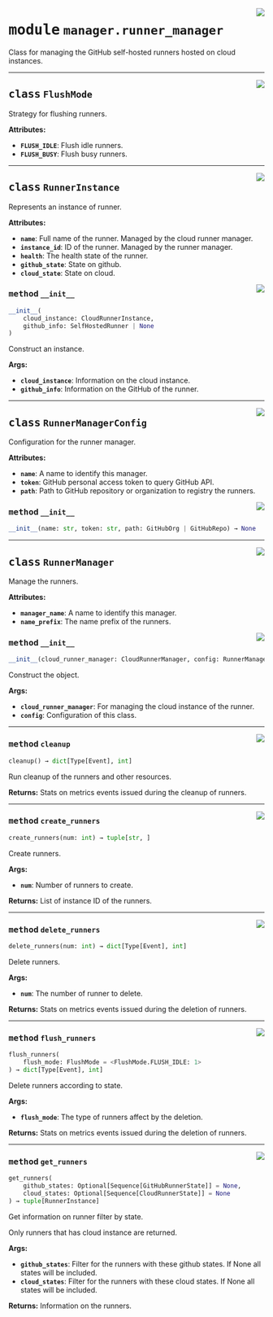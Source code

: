 <!-- markdownlint-disable -->

<a href="../src/github_runner_manager/manager/runner_manager.py#L0"><img align="right" style="float:right;" src="https://img.shields.io/badge/-source-cccccc?style=flat-square"></a>

# <kbd>module</kbd> `manager.runner_manager`
Class for managing the GitHub self-hosted runners hosted on cloud instances. 



---

<a href="../src/github_runner_manager/manager/runner_manager.py#L35"><img align="right" style="float:right;" src="https://img.shields.io/badge/-source-cccccc?style=flat-square"></a>

## <kbd>class</kbd> `FlushMode`
Strategy for flushing runners. 



**Attributes:**
 
 - <b>`FLUSH_IDLE`</b>:  Flush idle runners. 
 - <b>`FLUSH_BUSY`</b>:  Flush busy runners. 





---

<a href="../src/github_runner_manager/manager/runner_manager.py#L47"><img align="right" style="float:right;" src="https://img.shields.io/badge/-source-cccccc?style=flat-square"></a>

## <kbd>class</kbd> `RunnerInstance`
Represents an instance of runner. 



**Attributes:**
 
 - <b>`name`</b>:  Full name of the runner. Managed by the cloud runner manager. 
 - <b>`instance_id`</b>:  ID of the runner. Managed by the runner manager. 
 - <b>`health`</b>:  The health state of the runner. 
 - <b>`github_state`</b>:  State on github. 
 - <b>`cloud_state`</b>:  State on cloud. 

<a href="../src/github_runner_manager/manager/runner_manager.py#L65"><img align="right" style="float:right;" src="https://img.shields.io/badge/-source-cccccc?style=flat-square"></a>

### <kbd>method</kbd> `__init__`

```python
__init__(
    cloud_instance: CloudRunnerInstance,
    github_info: SelfHostedRunner | None
)
```

Construct an instance. 



**Args:**
 
 - <b>`cloud_instance`</b>:  Information on the cloud instance. 
 - <b>`github_info`</b>:  Information on the GitHub of the runner. 





---

<a href="../src/github_runner_manager/manager/runner_manager.py#L81"><img align="right" style="float:right;" src="https://img.shields.io/badge/-source-cccccc?style=flat-square"></a>

## <kbd>class</kbd> `RunnerManagerConfig`
Configuration for the runner manager. 



**Attributes:**
 
 - <b>`name`</b>:  A name to identify this manager. 
 - <b>`token`</b>:  GitHub personal access token to query GitHub API. 
 - <b>`path`</b>:  Path to GitHub repository or organization to registry the runners. 

<a href="../<string>"><img align="right" style="float:right;" src="https://img.shields.io/badge/-source-cccccc?style=flat-square"></a>

### <kbd>method</kbd> `__init__`

```python
__init__(name: str, token: str, path: GitHubOrg | GitHubRepo) → None
```









---

<a href="../src/github_runner_manager/manager/runner_manager.py#L96"><img align="right" style="float:right;" src="https://img.shields.io/badge/-source-cccccc?style=flat-square"></a>

## <kbd>class</kbd> `RunnerManager`
Manage the runners. 



**Attributes:**
 
 - <b>`manager_name`</b>:  A name to identify this manager. 
 - <b>`name_prefix`</b>:  The name prefix of the runners. 

<a href="../src/github_runner_manager/manager/runner_manager.py#L104"><img align="right" style="float:right;" src="https://img.shields.io/badge/-source-cccccc?style=flat-square"></a>

### <kbd>method</kbd> `__init__`

```python
__init__(cloud_runner_manager: CloudRunnerManager, config: RunnerManagerConfig)
```

Construct the object. 



**Args:**
 
 - <b>`cloud_runner_manager`</b>:  For managing the cloud instance of the runner. 
 - <b>`config`</b>:  Configuration of this class. 




---

<a href="../src/github_runner_manager/manager/runner_manager.py#L242"><img align="right" style="float:right;" src="https://img.shields.io/badge/-source-cccccc?style=flat-square"></a>

### <kbd>method</kbd> `cleanup`

```python
cleanup() → dict[Type[Event], int]
```

Run cleanup of the runners and other resources. 



**Returns:**
  Stats on metrics events issued during the cleanup of runners. 

---

<a href="../src/github_runner_manager/manager/runner_manager.py#L123"><img align="right" style="float:right;" src="https://img.shields.io/badge/-source-cccccc?style=flat-square"></a>

### <kbd>method</kbd> `create_runners`

```python
create_runners(num: int) → tuple[str, ]
```

Create runners. 



**Args:**
 
 - <b>`num`</b>:  Number of runners to create. 



**Returns:**
 List of instance ID of the runners. 

---

<a href="../src/github_runner_manager/manager/runner_manager.py#L198"><img align="right" style="float:right;" src="https://img.shields.io/badge/-source-cccccc?style=flat-square"></a>

### <kbd>method</kbd> `delete_runners`

```python
delete_runners(num: int) → dict[Type[Event], int]
```

Delete runners. 



**Args:**
 
 - <b>`num`</b>:  The number of runner to delete. 



**Returns:**
 Stats on metrics events issued during the deletion of runners. 

---

<a href="../src/github_runner_manager/manager/runner_manager.py#L214"><img align="right" style="float:right;" src="https://img.shields.io/badge/-source-cccccc?style=flat-square"></a>

### <kbd>method</kbd> `flush_runners`

```python
flush_runners(
    flush_mode: FlushMode = <FlushMode.FLUSH_IDLE: 1>
) → dict[Type[Event], int]
```

Delete runners according to state. 



**Args:**
 
 - <b>`flush_mode`</b>:  The type of runners affect by the deletion. 



**Returns:**
 Stats on metrics events issued during the deletion of runners. 

---

<a href="../src/github_runner_manager/manager/runner_manager.py#L140"><img align="right" style="float:right;" src="https://img.shields.io/badge/-source-cccccc?style=flat-square"></a>

### <kbd>method</kbd> `get_runners`

```python
get_runners(
    github_states: Optional[Sequence[GitHubRunnerState]] = None,
    cloud_states: Optional[Sequence[CloudRunnerState]] = None
) → tuple[RunnerInstance]
```

Get information on runner filter by state. 

Only runners that has cloud instance are returned. 



**Args:**
 
 - <b>`github_states`</b>:  Filter for the runners with these github states. If None all  states will be included. 
 - <b>`cloud_states`</b>:  Filter for the runners with these cloud states. If None all states  will be included. 



**Returns:**
 Information on the runners. 


